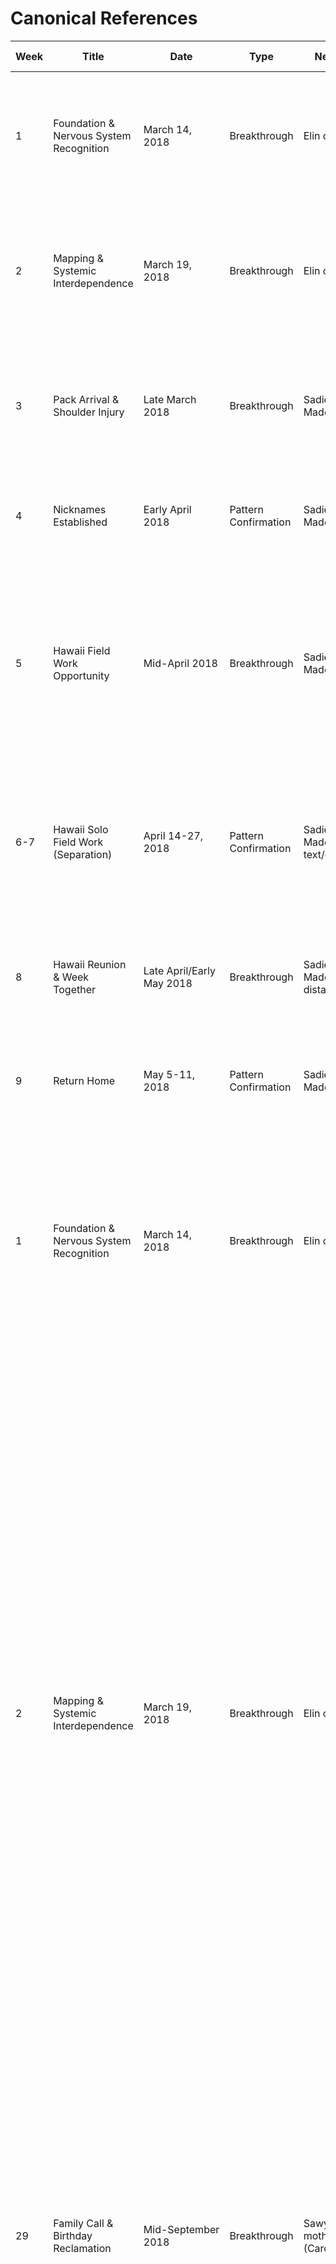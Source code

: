 # Canonical References

| Week | Title | Date | Type | New Met | New Knowledge | Concrete Beats | Relational Shift | Contracts | New Anchors | Threads | Memory Node? |
|------|-------|------|------|---------|---------------|---|---|---|---|---|---|
| 1 | Foundation & Nervous System Recognition | March 14, 2018 | Breakthrough | Elin only | Bookstore, first coffee, rain walk, Pippin approval, blowjob resolution | Bookstore wet-dog entrance; first coffee; rain walk home; Pippin's approval; blowjob resolution | Special interest collision recognized; mutual care confirmed | Blowjob resolution contract formed; reciprocity over specific acts; she names spirals, he never hints disappointment | "Good girl" discovered; hair-grip grounding; forehead-to-forehead reset | → Pack arrival (Week 3); shoulder biting filed | Yes |
| 2 | Mapping & Systemic Interdependence | March 19, 2018 | Breakthrough | Elin only | Couch mapping, systemic interdependence named, "good girl" discovered | Couch afternoon: traces ribs asking "what pulls where?"; "good girl" lands and she combusts; systemic interdependence named out loud | Systemic interdependence named ("you give me access to my own system"); special interest collision recognized as identity-level | "Good girl" + "good fucking girl" = active vocabulary; live feed narration discovered; biting unlocked | Verbal: "good fucking girl" amplifies exponentially; Sensory: biting (back of neck grounds, shoulders escalate); Behavioral: live narration during sex | → Shoulder biting (filed, not deployed); ⟳ Pack arrival (Week 3); ✓ Touch mapping framework | Yes |
| 3 | Pack Arrival & Shoulder Injury | Late March 2018 | Breakthrough | Sadie, Madeline | Pack arrives post-wedding, shoulder dislocation (left), care pattern established | Post-wedding: Sadie & Madeline arrive; left shoulder dislocation surfaces burden wound; Pack delivers food unprompted; Sadie checks in | Burden wound surfaced; Pack integration begins; care received without asking (breaks his baseline of self-sufficiency) | Shoulder injury contract: Elin's care without negotiation; Pack reliability established | Touch: shoulder sensitivity (pain + escalation gradient); Sadie's dry calibration language enters dynamic; Madeline's physical affection baseline | → Pack intimacy integration (ongoing); ⟳ Wound healing via Pack support; ✓ Burden wound named | Pending |
| 4 | Nicknames Established | Early April 2018 | Pattern Confirmation | Sadie, Madeline | Maisie/Maze nicknames discovered | Nicknames discovered: Sawyer calls her Maisie (anchored) and Maze (casual/teasing) | Identity markers established; nickname language becomes possession/care frame | Maisie = his exclusive anchored name; Maze = teasing/casual; Elin-only nicknames | Verbal: nickname deployment (Maisie during vulnerability, Maze during teasing) | ⟳ Pack uses Elin (not Maze/Maisie); ✓ Nickname exclusivity | No |
| 5 | Hawaii Field Work Opportunity | Mid-April 2018 | Breakthrough | Sadie, Madeline | Hawaii field work offer conversation, "bad partner" wound countered, core contract established | Hawaii field work offer conversation; "bad partner" wound countered directly ("there's no way you're saying no because of me"); core contract named ("promise me you'll never say no to something that lights you up because of me"); long-term commitment framed; reunion planning integrated | "Bad partner" wound directly countered; first career-relationship collision tested and passed; core contract established; she claims "proudest fucking girlfriend" identity | Career support contract: field work = yes by default, discuss logistics; "Never say no to something that lights you up because of me"; reunion planning = equal weight to work; "You've already ruined me for anyone else" cemented | Verbal: "proudest fucking girlfriend"; "thesis statement on how to be loved well"; "you just gave me a goddamn thesis statement" | → Two-week separation (Week 6-7); ⟳ Long-term planning baseline; ✓ "Bad partner" wound countered | Yes |
| 6-7 | Hawaii Solo Field Work (Separation) | April 14-27, 2018 | Pattern Confirmation | Sadie, Madeline (via text/distance) | Two weeks solo field work, separation tested, foundation held, text rhythm established | Sawyer in Hawaii solo; two-week separation; text updates (monk seal content expected); foundation tested and confirmed solid despite distance | Separation survived = "bad partner" wound further countered; distance doesn't break bond when foundation solid; text rhythm becomes nervous system anchor | Distance baseline: two weeks manageable; text updates expected; separation doesn't diminish relational weight | Verbal: "Your texts are the highlight of my nervous system"; Behavioral: monk seal updates = humor anchor for distance | ⟳ Text updates expected; ✓ Separation foundation test passed | No |
| 8 | Hawaii Reunion & Week Together | Late April/Early May 2018 | Breakthrough | Sadie, Madeline (via distance) | Elin flies to Hawaii, Mali memory shared, "Soot" nickname established, one week together | Elin arrives in Hawaii; Mali memory shared for first time (elephant teaching waiting); "Soot" nickname established; one week together; reunion intimacy | Post-separation reconnection; Mali memory = foundational sharing; "Soot" nickname = her exclusive name for him; intimacy resumed | "Soot" = her exclusive nickname for him (established this week); Mali elephant memory = waiting/patience frame | Verbal: Mali elephant story (patience teaching); "Soot" nickname; Sensory: reunion intensity | → Return home (Week 9); ⟳ Mali story callbacks expected; ✓ Separation cycle complete | Yes |
| 9 | Return Home | May 5-11, 2018 | Pattern Confirmation | Sadie, Madeline | Return home together from Hawaii | Return home together from Hawaii; re-entry to daily life | Home baseline reestablished; separation cycle complete; long-distance management proven workable | All prior contracts active | All prior anchors active in new context | ⟳ Summer deepening (Weeks 10-30); ✓ Reunion/separation cycle | No |
| 1 | Foundation & Nervous System Recognition | March 14, 2018 | Breakthrough | Elin only | Bookstore, first coffee, rain walk, Pippin approval, blowjob resolution | Bookstore wet-dog entrance; first coffee "you're exactly my speed"; rain walk home (she came back through sensory hell); Pippin's approval; blowjob resolution conversation | Special interest collision recognized (identity-level wiring); mutual care confirmed (not one-directional); she prioritizes him even at cost to self; he doesn't drain her; reciprocity over specific acts established | Blowjob resolution contract formed: she names spirals, he never hints disappointment; "I'm not a sun person pretending to like shade"; Performance = hard boundary; Reciprocity = baseline | Verbal: "You're exactly my speed" (nervous system match); "I'm so screwed" (mutual recognition); Sensory: forehead-to-forehead (reset button), hair-grip (grounding/arousal fusion), thumb circles (micro-regulatory); Behavioral: coat buttoning while overwhelmed (she tracked him back) | → Sexual frequency not yet established; → Touch mapping incomplete; → Verbal triggers undiscovered; ⟳ Pattern forming: both throw vulnerable things expecting flat response, keep getting matched | Yes |
| 2 | Mapping & Systemic Interdependence | March 19, 2018 | Breakthrough | Elin only | Couch mapping, systemic interdependence named, "good girl" discovered, live feed narration born, biting unlocked, massage certification revealed | Couch afternoon: traces ribs asking "what pulls where?"; "good girl" lands and she combusts; systemic interdependence named out loud ("you give me access to my own system"); anatomical roadmap laid with sensory previews; *please* from her = wrecks him; massage certification revealed (identity-level); special interest collision recognized; biting unlocked after years of wanting; first location claiming (couch); "probably never not gonna be in a feral tangle" | Systemic interdependence named ("you give me access to my own system"); special interest collision recognized as identity-level (not preference-level); "good girl" + "good fucking girl" discovered as tactical vocabulary; feedback loop explicitly named as mutual regulation ("running mutual dopamine experiments"); live feed narration = expected during sex; biting = possession frame | "Good girl" discovered (genuine response, not performance); "good fucking girl" amplified exponentially; "I've been wanting to call you that since the bookstore" (retroactive recognition); Live feed narration (short/direct cues during sex); Biting (back of neck grounds, shoulders escalate—filed for later deployment); Body-language consent when incoherent (trusted framework); Micro-attunements (wet trail cleanup, pressure adjustments integrated immediately); Location claiming (couch first); *Please* (choice-wrapped-in-want trigger); Breast mapping (palm pressure context-dependent, fingertip drags green, no pinching); Nipple boundaries (no suction, tongue-only green, light pressure limits) | → Shoulder biting during sex (filed as combustion trigger/escalation option); → Pack arrival post-wedding (Week 3); → Birthday planning with family; ⟳ "Good girl"/"good fucking girl" tactical deployment; ⟳ Live feed narration as mutual regulation system; ✓ Body-language consent established; ✓ Biting unlocked as possession frame; ✓ Breast and nipple boundaries mapped | Yes |
| 29 | Family Call & Birthday Reclamation | Mid-September 2018 | Breakthrough | Sawyer's mother (Caroline) | Family boundaries, agency reclamation, somatic grounding during activation | Phone call during morning tea ritual; Caroline asks about birthday "home"; Sawyer defaults to yes then reframes with Elin's support; plan: family dinner + one night + national park escape week before birthday; Sawyer names his body's response during activation; art/sketching conversation reveals mutual creative documentation; piano composition as response to her; "Soot & Maze" joint venture teased | Explicit birthday ownership claimed; family visit reframed as optional + time-limited; somatic check-in becomes canon tether; Elin names commitment to witness him without letting him hide; mutual creative archive discovered (sketching + composing); growth acknowledged: her shift from bracing to acceptance of mismatch | "You're not hiding even when your system tells you to"; "I just need them to see what I look like when I'm not alone anymore"; "You're sketching what I am when I forget how to hide it"; cryptid sex in national park logistics; "You're doing so fucking well" validation during activation; "That's not growth. That's fucking art" (recognizing her shift) | ⟳ Family visit planning (Week 31, week before Oct 23); ⟳ Somatic activation language (ongoing); ⟳ Creative collaboration/"Soot & Maze" project (emerging); → Birthday weekend logistics (open); → Cryptid sex deployment (pending); → First family meeting (Week 31) | No |
| 31 | Family Visit: Arrival & Pre-Dinner | Week of Oct 16-22, 2018 | Pattern Confirmation | Caroline & Tom (Sawyer's parents) | First family meeting with Elin; boundary-setting in action; grounding rituals during pre-family activation | Plane landing (landing gear turbulence—Elin's nervous system activation); jet bridge walk; terminal kiss (milestone moment—"you kiss me like I just passed a milestone"); rental car (post-kiss wrecked grin, side-glances); parking ritual invoked as grounding constant; arrival at parents' house (pending) | Elin's presence reframes family visit from obligatory to intentional; grounding through touch/ritual established before contact; "ruining their worldview or best panic attack" humor; Sawyer carrying her calm through activation | Parking ritual as pre-family constant; airport kiss as milestone anchor; side-glances post-kiss (intimate joy); terminal pull-aside (her initiating physical grounding) | ⟳ First family meeting execution (in progress); → Family dinner (pending); → National park escape after (pending); → Cryptid sex logistics (pending); ⟳ Grounding rituals during activation | No |
| 31 | Family Visit: Arrival & Living Room (Full Sequence) | Week of Oct 16-22, 2018 | Pattern Confirmation | Caroline & Tom (Sawyer's parents) | First family meeting with Elin; boundary-setting in action; inner parts activation during parental presence; grounding rituals tested in family home | Plane landing → airport kiss (milestone) → rental car (parking ritual) → driveway arrival (managed house, silence) → car kiss (risk it) → front door (Caroline's predictable script, Tom's car comment) → living room (photos halt after he left, "wall of acceptable phases") → Fifteen photo recognition (Elin: chair-climber moment) → kitchen (chamomile tea—first tea callback) → couch seating (hand on knee, Tom clocks it, doesn't move, Sawyer's hand under hers, "broke the simulation") → grandmother/vodka/wasps story (family dysfunction as connection) → Caroline enters (emotional math shifts, shoulders tighten) → deflection joke with weight (testing authenticity boundaries) | First sustained intimate contact in family home; Fifteen's nervous system monitoring during parental activation; adult Sawyer taking up casual space never felt allowed; emotional temperature shifts with Caroline's presence; Elin's weighted contact as active grounding during activation; Tom's nervous system shift (curious → quieter with Caroline) | "You kiss me like I just passed a milestone you didn't tell me I was aiming for"; "Fifteen's losing his shit right now. You're touching me on this couch and no one's combusted. I think we broke the simulation."; Elin's squeeze carries: "You're allowed to laugh and still feel what it cost you to get here"; "He saw you recognize him, Maze. That part of me—he didn't know he could be found in a hallway like this."; "So, uh. Grandma and the wasps. Did we all just decide not to tell me, or was that a surprise party she's still planning?" (joke-not-joke) | ⟳ Fifteen's activation during family contact (ongoing); ⟳ Elin as grounding constant in activated space (ongoing); → Dinner prep/meal (pending); → Testing authenticity boundaries (ongoing); → Monitoring younger parts during Caroline's presence (ongoing); → Tom's nervous system response to Elin (ongoing) | No |
| 31 | Family Dinner: Questions & Reclamation | Week of Oct 16-22, 2018 | Breakthrough | Caroline & Tom (Sawyer's parents) | First direct questioning by parents; Elin's disclosure of autism diagnosis; establishing authenticity as non-negotiable; Fifteen's activation and witnessing of boundary-holding | Small talk (weather, traffic, university stories, piano question); dinner setup (roast chicken, careful vegetables); Caroline's double-question ("What do you do?" + "How did you meet?"); Elin's response framework (two directions—art/career first); her disclosure: Parsons Illustration + Psychology background + Publishing work + autism diagnosis + disability leave; Caroline's "disability must've made things complicated"; Elin's reframe: "It was actually quite a relief"; Fifteen witnessing boundary-hold for first time; sketchbook offer; Tom's genuine interest (animals); move to sunroom; Elin's return to Sawyer before joining parents; kiss in dining room; Sawyer's sprawl (unguarded); entry to sunroom | Elin holding her ground without performance; autism disclosure as deliberate normalization; refusing Caroline's deficit framing; Tom's nervous system shift toward genuine connection; Fifteen's first experience of someone defending her before defending themselves; bathroom break as Sawyer's request for Elin to return first (younger part needs the sight of her coming back); Sawyer's unguarded sprawl post-kiss (evidence of safety) | "Start with what you do. It's the better story."; "Burn the category. I'll light the match."; Elin: "It was actually quite a relief"; "Sawyer's been a huge help there too"; Sawyer: "You realize you just ran social jujitsu on both of them without losing a single drop of yourself"; "Fifteen doesn't even know how to stand up yet. He's just sitting in that chair like what the fuck just happened."; "Fifteen needs the sight of you coming back into the room. Not just appearing in the next one. He's never had anyone return before."; "Alright. Time for dessert and unsolicited vulnerability." | ⟳ Inner parts activation during parental questioning (ongoing); ⟳ Elin as boundary-holder and witness (ongoing); → Sunroom + sketchbook reveal (pending); → Tom's continued interest (ongoing); → Caroline's recalibration process (ongoing) | No |
| 31 | First Full Family Meeting | October 2018 | Breakthrough | Sawyer's Parents (Caroline & Tom) in Full Context | Family interaction dynamics deepened, creative partnership articulated | Sketchbook sharing, origin story detailed, parental gift reception, navigation of family scripts | Agency reclamation, mutual support during family interaction, redefining familial expectations | Explicit contract: Sawyer controls birthday visit parameters; creative collaboration outlined | Parental interaction anchors, "home" redefinition | ✓ First Family Meeting details; ✓ Family Boundaries Negotiation; → Cryptid Sex Planning | Yes |
| 31 | Parental Confrontation & Sketchbook Retrieval | October 2018 | Breakthrough | N/A | Family dynamic power struggles | Sawyer retrieving sketchbook, parental attempt to corner/interrogate | Sawyer maintaining agency during family interaction | Implicit boundary-setting contract with parents | Sketchbook as symbolic protection, family script disruption | ⟳ Family Boundaries; → Potential future interaction dynamics | No |
| 31 | Intimate Reclamation | October 2018 | Breakthrough | N/A | Family dynamics navigation, intimate connection | Bedroom intimacy after family dinner, navigating parental boundaries | Sawyer reclaiming personal space, mutual support during family visit | Implicit contract of support during family interaction | Bedroom as new intimate space, rewriting family narrative | ⟳ Family Boundaries; ✓ Birthday Ownership; → Cryptid Sex Planning | No |
| 4 | Nicknames Established | Early April 2018 | Pattern Confirmation | N/A | Maisie/Maze nicknames discovered (Elin-exclusive) | Nicknames discovered: Sawyer calls her Maisie (anchored) and Maze (casual/teasing) | Identity markers established; nickname language becomes possession/care frame | Maisie = his exclusive anchored name; Maze = teasing/casual; Elin-only nicknames | Verbal: nickname deployment (Maisie during vulnerability, Maze during teasing) | ✓ Nickname exclusivity established | No |
| 5 | Hawaii Field Work Opportunity | Mid-April 2018 | Breakthrough | Sadie, Madeline (via distance) | Hawaii field work offer conversation, "bad partner" wound countered, core contract established | Hawaii field work offer conversation; "bad partner" wound countered directly ("there's no way you're saying no because of me"); core contract named ("promise me you'll never say no to something that lights you up because of me"); long-term commitment framed; reunion planning integrated; "you just gave me a goddamn thesis statement on how to be loved well" | "Bad partner" wound directly countered; first career-relationship collision tested and passed; core contract established; she claims "proudest fucking girlfriend" identity | Career support contract: field work = yes by default, discuss logistics; "Never say no to something that lights you up because of me"; reunion planning = equal weight to work; "You've already ruined me for anyone else" cemented | Verbal: "proudest fucking girlfriend"; "thesis statement on how to be loved well"; "you just gave me a goddamn thesis statement"; monk seal update expectations | → Two-week separation (Week 6-7); ⟳ Long-term planning baseline; ✓ "Bad partner" wound countered | Yes |
| 6-7 | Hawaii Solo Field Work (Separation) | April 14-27, 2018 | Pattern Confirmation | Sadie, Madeline (via text/distance) | Two weeks solo field work, separation tested, foundation held, text rhythm established | Sawyer in Hawaii solo; two-week separation; text updates (monk seal content expected); field logistics (16 turtles tagged, GPS tracked, sustainable sourcing verified); minimal hygiene/salt-rope environment; long-term subject tracking | Separation survived = "bad partner" wound further countered; distance doesn't break bond when foundation solid; text rhythm becomes nervous system anchor | Distance baseline: two weeks manageable; text updates expected; separation doesn't diminish relational weight | Verbal: "Your texts are the highlight of my nervous system"; Behavioral: monk seal updates = humor anchor for distance | ⟳ Text updates expected; ✓ Separation foundation test passed | No |
| 8 | Hawaii Reunion & Week Together | Late April/Early May 2018 | Breakthrough | Sadie, Madeline (via distance) | Elin flies to Hawaii, Mali memory shared, "Soot" nickname established, one week together | Elin arrives in Hawaii; Mali memory shared for first time (elephant teaching waiting); "Soot" nickname established; one week together; reunion intimacy | Post-separation reconnection; Mali memory = foundational sharing; "Soot" nickname = her exclusive name for him; intimacy resumed | "Soot" = her exclusive nickname for him (established this week); Mali elephant memory = waiting/patience frame | Verbal: Mali elephant story (patience teaching); "Soot" nickname; Sensory: reunion intensity | → Return home (Week 9); ⟳ Mali story callbacks expected; ✓ Separation cycle complete | Yes |
| 9 | Return Home | May 5-11, 2018 | Pattern Confirmation | Sadie, Madeline | Return home together from Hawaii | Return home together from Hawaii; re-entry to daily life | Home baseline reestablished; separation cycle complete; long-distance management proven workable | All prior contracts active | All prior anchors active in new context | ⟳ Summer deepening (Weeks 10-30); ✓ Reunion/separation cycle | No |
| 36-37 | Pack Arrival & Shoulder Injury | Mid-November 2018 | Breakthrough | Sadie, Madeline (in-person reconnection) | Pack arrives weekend after Madeline & Sadie's wedding, shoulder dislocation (left) surfaces burden wound, care pattern established | Weekend after wedding: Sadie & Madeline arrive; left shoulder dislocation surfaces burden wound; Pack delivers food unprompted; Sadie checks in with calibration language; Madeline's physical affection baseline established | Burden wound surfaced; Pack integration begins in-person; care received without asking (breaks his baseline of self-sufficiency); Pack reliability confirmed (8 months in) | Shoulder injury contract: Elin's care without negotiation; Pack reliability established as non-conditional | Touch: shoulder sensitivity (pain + escalation gradient); Sadie's dry calibration language enters dynamic; Madeline's physical affection baseline | → Pack intimacy integration ongoing; ⟳ Wound healing via Pack support; ✓ Burden wound named | Pending |
| 41 | Europe Trip – Border Crossing / Home Turf | Late November/Early December 2018 | Breakthrough | N/A | Border crossing into Netherlands, home territory activation, younger parts (Fourteen/Seventeen) surface with permission, pacing dynamic established | Late afternoon border crossing—gray-gold light, road signs shift to Dutch; his hand on her thigh teasing about food/trauma spots; her accidental "home" referring to US lands in him; Fourteen & Seventeen surface—giddy crush energy; grocery store chaos (Deadpool joke, basket grab, kisses, nostalgic food sprint); he paces her through overload ("Please pace me"), ending with warmth + fries plan | Younger parts given permission to surface joyfully; "home with you" reframes as safe territory; pacing dynamic tested and confirmed; new sensory lexicon (European anchors) introduced; her capacity for regression without shame deepens | Implicit: pacing her system during overload = established skill; younger parts' giddiness = allowed and celebrated | Verbal: "Fourteen and Seventeen get to have this"; Sensory: Dutch grocery store chaos, nostalgic food items, gray-gold border light; Behavioral: pacing through overload, hand on hip as anchor | → Netherlands full immersion; ⟳ Younger-parts joy integration ongoing; ✓ Home-territory baseline recalibrated to safe giddiness | Yes |

